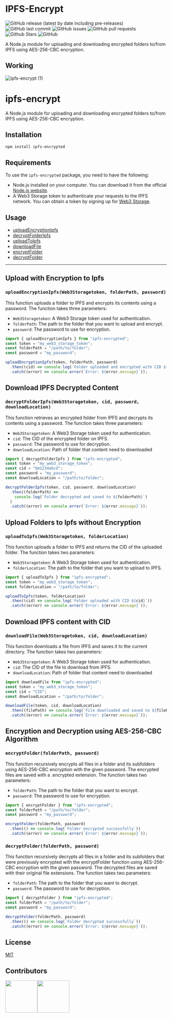 # IPFS-Encrypt

![GitHub release (latest by date including pre-releases)](https://img.shields.io/github/v/release/0xVikasRushi/ipfs-encrypt?include_prereleases)
![GitHub last commit](https://img.shields.io/github/last-commit/0xVikasRushi/ipfs-encrypt)
![GitHub issues](https://img.shields.io/github/issues-raw/0xVikasRushi/ipfs-encrypt)
![GitHub pull requests](https://img.shields.io/github/issues-pr/0xVikasRushi/ipfs-encrypt)
![Github Stars](https://img.shields.io/github/stars/0xVikasRushi/ipfs-encrypt)
![GitHub](https://img.shields.io/github/license/0xVikasRushi/ipfs-encrypt)<br>

A Node.js module for uploading and downloading encrypted folders to/from IPFS using AES-256-CBC encryption.

## Working

![ipfs-encrypt (1)](https://user-images.githubusercontent.com/88543171/219943113-21671e6f-7f94-4d85-aae4-9b1924ef3f3e.png)

# ipfs-encrypt

A Node.js module for uploading and downloading encrypted folders to/from IPFS using AES-256-CBC encryption.

## Installation

```sh
npm install ipfs-encrypted
```
## Requirements

To use the `ipfs-encrypted` package, you need to have the following:

- Node.js installed on your computer. You can download it from the official [Node.js website](https://nodejs.org/en/download/).
- A Web3 Storage token to authenticate your requests to the IPFS network. You can obtain a token by signing up for [Web3 Storage](https://web3.storage/).


## Usage

- [uploadEncryptionIpfs](#uploadencryptionipfsweb3storagetoken-folderpath-password)
- [decryptFolderIpfs](#decryptfolderipfsweb3storagetoken-cid-password-downloadlocation)
- [uploadToIpfs](#uploadtoipfsweb3storagetoken-folderlocation)
- [downloadFile](#downloadfileweb3storagetoken-cid-downloadlocation)
- [encryptFolder](#encryptfolderfolderpath-password)
- [decryptFolder](#decryptfolderfolderpath-password)

---

## Upload with Encryption to Ipfs

### `uploadEncryptionIpfs(Web3Storagetoken, folderPath, password)`

This function uploads a folder to IPFS and encrypts its contents using a password. The function takes three parameters:

- `Web3Storagetoken`: A Web3 Storage token used for authentication.
- `folderPath`: The path to the folder that you want to upload and encrypt.
- `password`: The password to use for encryption.

```js
import { uploadEncryptionIpfs } from "ipfs-encrypted";
const token = "my_web3_storage_token";
const folderPath = "/path/to/folder";
const password = "my_password";

uploadEncryptionIpfs(token, folderPath, password)
  .then((cid) => console.log(`Folder uploaded and encrypted with CID ${cid}`))
  .catch((error) => console.error(`Error: ${error.message}`));
```

## Download IPFS Decrypted Content

### `decryptFolderIpfs(Web3Storagetoken, cid, password, downloadLocation)`

This function retrieves an encrypted folder from IPFS and decrypts its contents using a password. The function takes three parameters:

- `Web3Storagetoken`: A Web3 Storage token used for authentication.
- `cid`: The CID of the encrypted folder on IPFS.
- `password`: The password to use for decryption.
- `downloadLocation`: Path of folder that content need to downloaded

```js
import { decryptFolderIpfs } from "ipfs-encrypted";
const token = "my_web3_storage_token";
const cid = "Qm1234abcd";
const password = "my_password";
const downloadLocation = "/path/to/folder";

decryptFolderIpfs(token, cid, password, downloadLocation)
  .then((folderPath) =>
    console.log(`Folder decrypted and saved to ${folderPath}`)
  )
  .catch((error) => console.error(`Error: ${error.message}`));
```

## Upload Folders to Ipfs without Encryption

### `uploadToIpfs(Web3Storagetoken, folderLocation)`

This function uploads a folder to IPFS and returns the CID of the uploaded folder. The function takes two parameters:

- `Web3Storagetoken`: A Web3 Storage token used for authentication.
- `folderLocation`: The path to the folder that you want to upload to IPFS.

```js
import { uploadToIpfs } from "ipfs-encrypted";
const token = "my_web3_storage_token";
const folderLocation = "/path/to/folder";

uploadToIpfs(token, folderLocation)
  .then((cid) => console.log(`Folder uploaded with CID ${cid}`))
  .catch((error) => console.error(`Error: ${error.message}`));
```

## Download IPFS content with CID

### `downloadFile(Web3Storagetoken, cid, downloadLocation)`

This function downloads a file from IPFS and saves it to the current directory. The function takes two parameters:

- `Web3Storagetoken`: A Web3 Storage token used for authentication.
- `cid`: The CID of the file to download from IPFS.
- `downloadLocation`: Path of folder that content need to downloaded

```js
import downloadFile from "ipfs-encrypted";
const token = "my_web3_storage_token";
const cid = "CID";
const downloadLocation = "/path/to/folder";

downloadFile(token, cid, downloadLocation)
  .then((filePath) => console.log(`File downloaded and saved to ${filePath}`))
  .catch((error) => console.error(`Error: ${error.message}`));
```

## Encryption and Decryption using AES-256-CBC Algorithm

### `encryptFolder(folderPath, password)`

This function recursively encrypts all files in a folder and its subfolders using AES-256-CBC encryption with the given password. The encrypted files are saved with a .encrypted extension. The function takes two parameters:

- `folderPath`: The path to the folder that you want to encrypt.
- `password`: The password to use for encryption.

```js
import { encryptFolder } from "ipfs-encrypted";
const folderPath = "/path/to/folder";
const password = "my_password";

encryptFolder(folderPath, password)
  .then(() => console.log(`Folder encrypted successfully`))
  .catch((error) => console.error(`Error: ${error.message}`));
```

### `decryptFolder(folderPath, password)`

This function recursively decrypts all files in a folder and its subfolders that were previously encrypted with the encryptFolder function using AES-256-CBC encryption with the given password. The decrypted files are saved with their original file extensions. The function takes two parameters:

- `folderPath`: The path to the folder that you want to decrypt.
- `password`: The password to use for decryption.

```js
import { decryptFolder } from "ipfs-encrypted";
const folderPath = "/path/to/folder";
const password = "my_password";

decryptFolder(folderPath, password)
  .then(() => console.log(`Folder decrypted successfully`))
  .catch((error) => console.error(`Error: ${error.message}`));
```

## License

[MIT](https://github.com/0xVikasRushi/ipfs-encrypt/blob/main/LICENSE)

## Contributors

<div style="display: flex;">
 
<a href="https://github.com/0xvikasrushi">
    <img src="https://github.com/0xvikasrushi.png" width="100" height="100"/>
  </a>
  
  <a href="https://github.com/c-shubh">
    <img src="https://github.com/c-shubh.png" width="100" height="100"/>
  </a>

</div>
